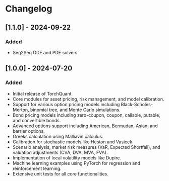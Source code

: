 # Changelog

## [1.1.0] - 2024-09-22
### Added
- Seq2Seq ODE and PDE solvers

## [1.0.0] - 2024-07-20
### Added
- Initial release of TorchQuant.
- Core modules for asset pricing, risk management, and model calibration.
- Support for various option pricing models including Black-Scholes-Merton, binomial tree, and Monte Carlo simulations.
- Bond pricing models including zero-coupon, coupon, callable, putable, and convertible bonds.
- Advanced options support including American, Bermudan, Asian, and barrier options.
- Greeks calculation using Malliavin calculus.
- Calibration for stochastic models like Heston and Vasicek.
- Scenario analysis, market risk measures (VaR, Expected Shortfall), and valuation adjustments (CVA, DVA, MVA, FVA).
- Implementation of local volatility models like Dupire.
- Machine learning examples using PyTorch for regression and reinforcement learning.
- Extensive unit tests for all core functionalities.